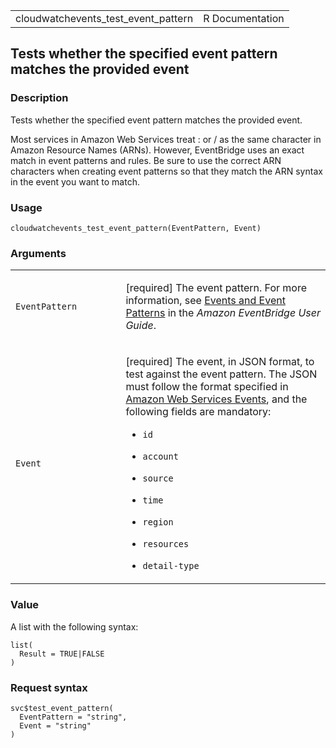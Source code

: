 <table style="width: 100%;">
<tbody>
<tr class="odd">
<td>cloudwatchevents_test_event_pattern</td>
<td style="text-align: right;">R Documentation</td>
</tr>
</tbody>
</table>

## Tests whether the specified event pattern matches the provided event

### Description

Tests whether the specified event pattern matches the provided event.

Most services in Amazon Web Services treat : or / as the same character
in Amazon Resource Names (ARNs). However, EventBridge uses an exact
match in event patterns and rules. Be sure to use the correct ARN
characters when creating event patterns so that they match the ARN
syntax in the event you want to match.

### Usage

    cloudwatchevents_test_event_pattern(EventPattern, Event)

### Arguments

<table>
<colgroup>
<col style="width: 35%" />
<col style="width: 65%" />
</colgroup>
<tbody>
<tr class="odd">
<td><code
id="cloudwatchevents_test_event_pattern_:_EventPattern">EventPattern</code></td>
<td><p>[required] The event pattern. For more information, see <a
href="https://docs.aws.amazon.com/eventbridge/latest/userguide/eb-events.html">Events
and Event Patterns</a> in the <em>Amazon EventBridge User
Guide</em>.</p></td>
</tr>
<tr class="even">
<td><code
id="cloudwatchevents_test_event_pattern_:_Event">Event</code></td>
<td><p>[required] The event, in JSON format, to test against the event
pattern. The JSON must follow the format specified in <a
href="https://docs.aws.amazon.com/eventbridge/latest/userguide/eb-events.html">Amazon
Web Services Events</a>, and the following fields are mandatory:</p>
<ul>
<li><p><code>id</code></p></li>
<li><p><code>account</code></p></li>
<li><p><code>source</code></p></li>
<li><p><code>time</code></p></li>
<li><p><code>region</code></p></li>
<li><p><code>resources</code></p></li>
<li><p><code>detail-type</code></p></li>
</ul></td>
</tr>
</tbody>
</table>

### Value

A list with the following syntax:

    list(
      Result = TRUE|FALSE
    )

### Request syntax

    svc$test_event_pattern(
      EventPattern = "string",
      Event = "string"
    )
